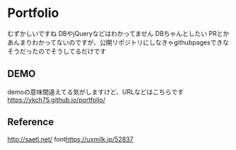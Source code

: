 # Portfolio
むずかしいですね
DBやjQueryなどはわかってません
DBちゃんとしたい
PRとかあんまりわかってないのですが、公開リポジトリにしなきゃgithubpagesできなそうだったのでそうしてるだけです
## DEMO
demoの意味間違えてる気がしますけど、URLなどはこちらです
<https://ykch75.github.io/portfolio/>
## Reference
<http://saetl.net/>
font<https://uxmilk.jp/52837>